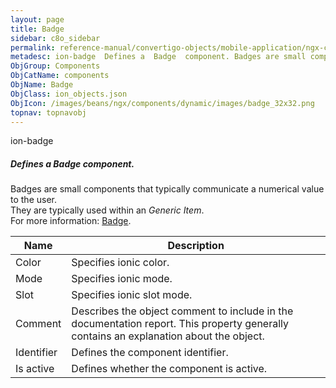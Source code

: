 ```yaml
---
layout: page
title: Badge
sidebar: c8o_sidebar
permalink: reference-manual/convertigo-objects/mobile-application/ngx-components/components/badge/
metadesc: ion-badge  Defines a  Badge  component. Badges are small components that typically communicate a numerical value to the user. They are typically used 
ObjGroup: Components
ObjCatName: components
ObjName: Badge
ObjClass: ion_objects.json
ObjIcon: /images/beans/ngx/components/dynamic/images/badge_32x32.png
topnav: topnavobj
---
```

ion-badge<br/>

##### Defines a <i>Badge</i> component.<br/>
Badges are small components that typically communicate a numerical value to the user.<br/>
They are typically used within an <i>Generic Item</i>.<br/>
 For more information: <a href='https://ionic-docs-o31kiyk8l-ionic1.vercel.app/docs/api/badge'>Badge</a>.

Name | Description 
--- | ---
Color | Specifies ionic color.
Mode | Specifies ionic mode.
Slot | Specifies ionic slot mode.
Comment | Describes the object comment to include in the documentation report.  This property generally contains an explanation about the object. 
Identifier | Defines the component identifier.  
Is active | Defines whether the component is active. 

